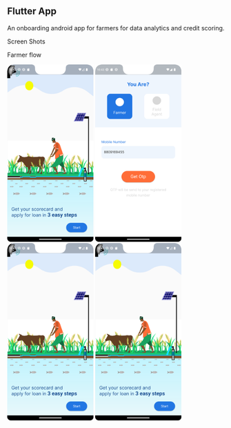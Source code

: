 ## Flutter App ##

An onboarding android app for farmers for data analytics and credit scoring.

Screen Shots

Farmer flow
<div>
<img src="./screenshots/Screenshot_20230815_104225.png" alt="Flash Screen" width="200"/>
<img src="./screenshots/Screenshot_20230815_104344.png" alt="Login Screen" width="200"/>
<img src="./screenshots/Screenshot_20230815_104225.png" alt="Flash Screen" width="200"/>
<img src="./screenshots/Screenshot_20230815_104225.png" alt="Flash Screen" width="200"/>
</div>
